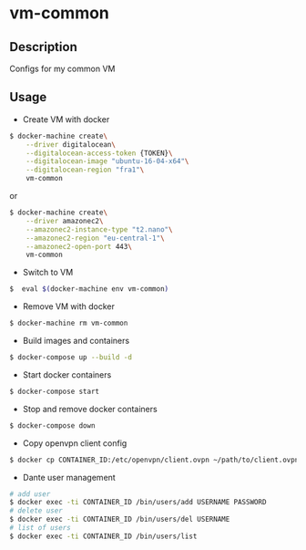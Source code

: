 # vm-common

## Description
Configs for my common VM

## Usage
- Create VM with docker
```sh
$ docker-machine create\
    --driver digitalocean\
    --digitalocean-access-token {TOKEN}\
    --digitalocean-image "ubuntu-16-04-x64"\
    --digitalocean-region "fra1"\
    vm-common
```
or
```sh
$ docker-machine create\
    --driver amazonec2\
    --amazonec2-instance-type "t2.nano"\
    --amazonec2-region "eu-central-1"\
    --amazonec2-open-port 443\
    vm-common
```

- Switch to VM
```sh
$  eval $(docker-machine env vm-common)
```

- Remove VM with docker
```sh
$ docker-machine rm vm-common
```

- Build images and containers
```sh
$ docker-compose up --build -d
```

- Start docker containers
```sh
$ docker-compose start
```

- Stop and remove docker containers
```sh
$ docker-compose down
```

- Copy openvpn client config
```sh
$ docker cp CONTAINER_ID:/etc/openvpn/client.ovpn ~/path/to/client.ovpn
```

- Dante user management
```sh
# add user
$ docker exec -ti CONTAINER_ID /bin/users/add USERNAME PASSWORD
# delete user
$ docker exec -ti CONTAINER_ID /bin/users/del USERNAME
# list of users
$ docker exec -ti CONTAINER_ID /bin/users/list
```
